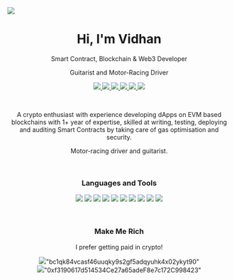 ![](https://raw.githubusercontent.com/halfrost/halfrost/master/icons/header_.png)
<h1 align="center">Hi, I'm Vidhan</h1>
<p align="center">Smart Contract, Blockchain & Web3 Developer</p>
<p align="center">Guitarist and Motor-Racing Driver</p>

<p align="center">
  
  <a href="https://linkedin.com/in/vidhanmangla">
      <img src="https://img.shields.io/badge/LinkedIn-0077B5?style=for-the-badge&logo=linkedin&logoColor=white" />
  </a>
  <a href="mailto:vidhanmangla@gmail.com">
      <img src="https://img.shields.io/badge/Gmail-D14836?style=for-the-badge&logo=gmail&logoColor=white" />
  </a>
  <a href="http://vidhanmangla.com">
      <img src="https://img.shields.io/badge/website-000000?style=for-the-badge&logo=About.me&logoColor=white" />
  </a>
  <a href="https://discord.com/invite/q5XtpBGWvb">
      <img src="https://img.shields.io/badge/Discord-5865F2?style=for-the-badge&logo=discord&logoColor=white" />
  </a>
  <a href="https://twitter.com/vidhanmangla">
      <img src="https://img.shields.io/badge/Twitter-1DA1F2?style=for-the-badge&logo=twitter&logoColor=white" />
  </a>
  <a href="https://www.instagram.com/_jizzy_b_/">
      <img src="https://img.shields.io/badge/Instagram-E4405F?style=for-the-badge&logo=instagram&logoColor=white" />
  </a>

</p>


<br>


<p align="center">A crypto enthusiast with experience developing dApps on EVM based blockchains with 1+ year of expertise, skilled at writing, testing, deploying and auditing Smart Contracts by taking care of gas optimisation and security.</p>

<p align="center">Motor-racing driver and guitarist.</p>


<br>


<h3 align="center">Languages and Tools</h3>
<p align="center">

  <img src="https://img.shields.io/badge/JavaScript-323330?style=for-the-badge&logo=javascript&logoColor=F7DF1E" />
  <img src="https://img.shields.io/badge/Solidity-e6e6e6?style=for-the-badge&logo=solidity&logoColor=black" />
  <img src="https://img.shields.io/badge/Node.js-339933?style=for-the-badge&logo=nodedotjs&logoColor=white" />
  <img src="https://img.shields.io/badge/React-20232A?style=for-the-badge&logo=react&logoColor=61DAFB" />
  <img src="https://img.shields.io/badge/next.js-000000?style=for-the-badge&logo=nextdotjs&logoColor=white" />
  <img src="https://img.shields.io/badge/HTML5-E34F26?style=for-the-badge&logo=html5&logoColor=white" />
  <img src="https://img.shields.io/badge/CSS3-1572B6?style=for-the-badge&logo=css3&logoColor=white" />
  <img src="https://img.shields.io/badge/firebase-ffca28?style=for-the-badge&logo=firebase&logoColor=black" />
  <img src="https://img.shields.io/badge/Git-F05032?style=for-the-badge&logo=git&logoColor=white" />
  <img src="https://img.shields.io/badge/Netlify-00C7B7?style=for-the-badge&logo=netlify&logoColor=white" />
  
</p>


<br>


<h3 align="center">Make Me Rich</h3>
<p align="center">I prefer getting paid in crypto!</p>
<p align="center">

  <a>
      <img src="https://img.shields.io/badge/Bitcoin-000?style=for-the-badge&logo=bitcoin&logoColor=white" />"bc1qk84vcasf46uuqky9s2gf5adqyuhk4x02ykyt90"
  </a>
  <br>
  <a>
      <img src="https://img.shields.io/badge/Ethereum-3C3C3D?style=for-the-badge&logo=Ethereum&logoColor=white" />"0xf3190617d514534Ce27a65adeF8e7c172C998423"
  </a>

</p>
